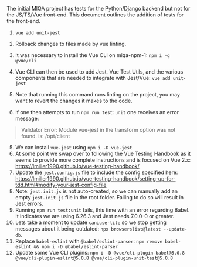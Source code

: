 The initial MIQA project has tests for the Python/Django backend but not for the JS/TS/Vue front-end. This document outlines the addition of tests for the front-end.

1. `vue add unit-jest`
2. Rollback changes to files made by vue linting.


1. It was necessary to install the Vue CLI on miqa-npm-1: `npm i -g @vue/cli`
2. Vue CLI can then be used to add Jest, Vue Test Utils, and the various components that are needed to integrate with Jest/Vue: `vue add unit-jest`
3. Note that running this command runs linting on the project, you may want to revert the changes it makes to the code.
4. If one then attempts to run `npm run test:unit` one receives an error message:
> Validator Error:
> Module vue-jest in the transform option was not found.
>  <rootDir> is: /opt/client
5. We can install `vue-jest` using `npm i -D vue-jest`
6. At some point we swap over to following the Vue Testing Handbook as it seems to provide more complete instructions and is focused on Vue 2.x: https://lmiller1990.github.io/vue-testing-handbook/
7. Update the `jest.config.js` file to include the config specified here: https://lmiller1990.github.io/vue-testing-handbook/setting-up-for-tdd.html#modify-your-jest-config-file
8. Note: `jest.init.js` is not auto-created, so we can manually add an empty `jest.init.js` file in the root folder. Failing to do so will result in Jest errors.
9. Running `npm run test:unit` fails, this time with an error regarding Babel. It indicates we are using 6.26.3 and Jest needs 7.0.0-0 or greater.
10. Lets take a moment to update `caniuse-lite` so we stop getting messages about it being outdated: `npx browserslist@latest --update-db`.
11. Replace `babel-eslint` with `@babel/eslint-parser`: `npm remove babel-eslint && npm i -D @babel/eslint-parser`
12. Update some Vue CLI plugins: `npm i -D @vue/cli-plugin-babel@5.0.8 @vue/cli-plugin-eslint@5.0.8 @vue/cli-plugin-unit-test@5.0.8`
